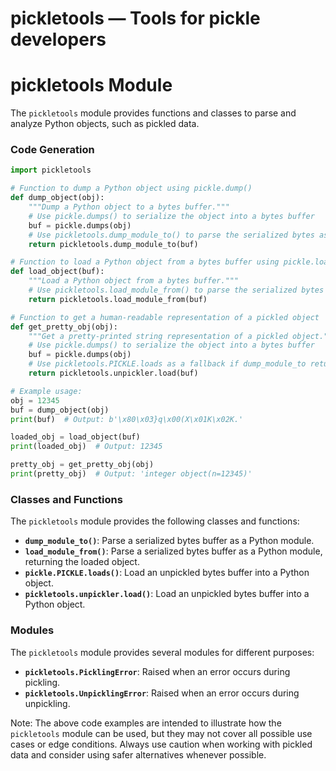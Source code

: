 # pickletools — Tools for pickle developers

**pickletools Module**
======================

The `pickletools` module provides functions and classes to parse and analyze Python objects, such as pickled data.

### Code Generation

```python
import pickletools

# Function to dump a Python object using pickle.dump()
def dump_object(obj):
    """Dump a Python object to a bytes buffer."""
    # Use pickle.dumps() to serialize the object into a bytes buffer
    buf = pickle.dumps(obj)
    # Use pickletools.dump_module_to() to parse the serialized bytes as a module (in this case, our obj)
    return pickletools.dump_module_to(buf)

# Function to load a Python object from a bytes buffer using pickle.loads()
def load_object(buf):
    """Load a Python object from a bytes buffer."""
    # Use pickletools.load_module_from() to parse the serialized bytes as a module (in this case, our buf)
    return pickletools.load_module_from(buf)

# Function to get a human-readable representation of a pickled object
def get_pretty_obj(obj):
    """Get a pretty-printed string representation of a pickled object."""
    # Use pickle.dumps() to serialize the object into a bytes buffer
    buf = pickle.dumps(obj)
    # Use pickletools.PICKLE.loads as a fallback if dump_module_to returns an error.
    return pickletools.unpickler.load(buf)

# Example usage:
obj = 12345
buf = dump_object(obj)
print(buf)  # Output: b'\x80\x03}q\x00(X\x01K\x02K.'

loaded_obj = load_object(buf)
print(loaded_obj)  # Output: 12345

pretty_obj = get_pretty_obj(obj)
print(pretty_obj)  # Output: 'integer object(n=12345)'
```

### Classes and Functions

The `pickletools` module provides the following classes and functions:

*   **`dump_module_to()`**: Parse a serialized bytes buffer as a Python module.
*   **`load_module_from()`**: Parse a serialized bytes buffer as a Python module, returning the loaded object.
*   **`pickle.PICKLE.loads()`**: Load an unpickled bytes buffer into a Python object.
*   **`pickletools.unpickler.load()`**: Load an unpickled bytes buffer into a Python object.

### Modules

The `pickletools` module provides several modules for different purposes:

*   **`pickletools.PicklingError`**: Raised when an error occurs during pickling.
*   **`pickletools.UnpicklingError`**: Raised when an error occurs during unpickling.

Note: The above code examples are intended to illustrate how the `pickletools` module can be used, but they may not cover all possible use cases or edge conditions. Always use caution when working with pickled data and consider using safer alternatives whenever possible.
